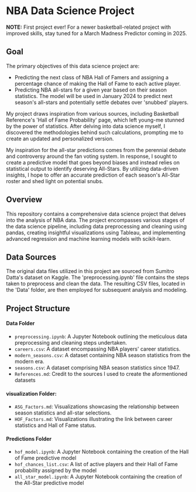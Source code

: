 # NBA Data Science Project

**NOTE:** First project ever! For a newer basketball-related project with improved skills, stay tuned for a March Madness Predictor coming in 2025.

## Goal
The primary objectives of this data science project are:
- Predicting the next class of NBA Hall of Famers and assigning a percentage chance of making the Hall of Fame to each active player.
- Predicting NBA all-stars for a given year based on their season statistics. The model will be used in January 2024 to predict next season's all-stars and potentially settle debates over 'snubbed' players.

My project draws inspiration from various sources, including Basketball Reference's 'Hall of Fame Probability' page, which left young-me stunned by the power of statistics. After delving into data science myself, I discovered the methodologies behind such calculations, prompting me to create an updated and personalized version.

My inspiration for the all-star predictions comes from the perennial debate and controversy around the fan voting system. In response, I sought to create a predictive model that goes beyond biases and instead relies on statistical output to identify deserving All-Stars. By utilizing data-driven insights, I hope to offer an accurate prediction of each season's All-Star roster and shed light on potential snubs. 

## Overview
This repository contains a comprehensive data science project that delves into the analysis of NBA data. The project encompasses various stages of the data science pipeline, including data preprocessing and cleaning using pandas, creating insightful visualizations using Tableau, and implementing advanced regression and machine learning models with scikit-learn.

## Data Sources
The original data files utilized in this project are sourced from Sumitro Datta's dataset on Kaggle. The 'preprocessing.ipynb' file contains the steps taken to preprocess and clean the data. The resulting CSV files, located in the 'Data' folder, are then employed for subsequent analysis and modeling.

## Project Structure
#### Data Folder
  - `preprocessing.ipynb`: A Jupyter Notebook outlining the meticulous data preprocessing and cleaning steps undertaken.
  - `careers.csv`: A dataset encompassing NBA players' career statistics.
  - `modern_seasons.csv`: A dataset containing NBA season statistics from the modern era.
  - `seasons.csv`: A dataset comprising NBA season statistics since 1947.
  - `References.md`: Credit to the sources I used to create the aformentioned datasets

#### visualization Folder:
  - `ASG_Factors.md`: Visualizations showcasing the relationship between season statistics and all-star selections.
  - `HOF_Factors.md`: Visualizations illustrating the link between career statistics and Hall of Fame status.

#### Predictions Folder
  - `hof_model.ipynb`: A Jupyter Notebook containing the creation of the Hall of Fame predictive model
  - `hof_chances_list.csv`: A list of active players and their Hall of Fame probability assigned by the model
  - `all_star_model.ipynb`: A Jupyter Notebook containing the creation of the All-Star predictive model


